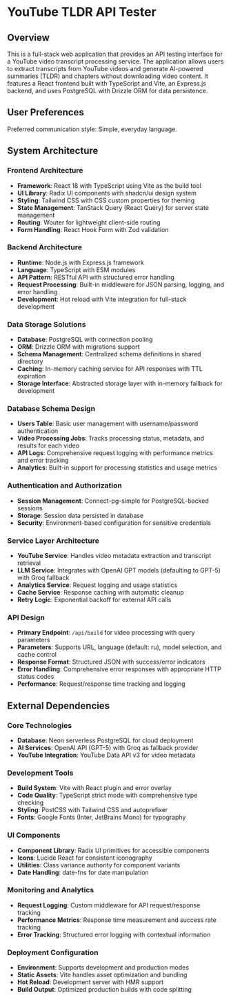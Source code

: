 # YouTube TLDR API Tester

## Overview

This is a full-stack web application that provides an API testing interface for a YouTube video transcript processing service. The application allows users to extract transcripts from YouTube videos and generate AI-powered summaries (TLDR) and chapters without downloading video content. It features a React frontend built with TypeScript and Vite, an Express.js backend, and uses PostgreSQL with Drizzle ORM for data persistence.

## User Preferences

Preferred communication style: Simple, everyday language.

## System Architecture

### Frontend Architecture
- **Framework**: React 18 with TypeScript using Vite as the build tool
- **UI Library**: Radix UI components with shadcn/ui design system
- **Styling**: Tailwind CSS with CSS custom properties for theming
- **State Management**: TanStack Query (React Query) for server state management
- **Routing**: Wouter for lightweight client-side routing
- **Form Handling**: React Hook Form with Zod validation

### Backend Architecture
- **Runtime**: Node.js with Express.js framework
- **Language**: TypeScript with ESM modules
- **API Pattern**: RESTful API with structured error handling
- **Request Processing**: Built-in middleware for JSON parsing, logging, and error handling
- **Development**: Hot reload with Vite integration for full-stack development

### Data Storage Solutions
- **Database**: PostgreSQL with connection pooling
- **ORM**: Drizzle ORM with migrations support
- **Schema Management**: Centralized schema definitions in shared directory
- **Caching**: In-memory caching service for API responses with TTL expiration
- **Storage Interface**: Abstracted storage layer with in-memory fallback for development

### Database Schema Design
- **Users Table**: Basic user management with username/password authentication
- **Video Processing Jobs**: Tracks processing status, metadata, and results for each video
- **API Logs**: Comprehensive request logging with performance metrics and error tracking
- **Analytics**: Built-in support for processing statistics and usage metrics

### Authentication and Authorization
- **Session Management**: Connect-pg-simple for PostgreSQL-backed sessions
- **Storage**: Session data persisted in database
- **Security**: Environment-based configuration for sensitive credentials

### Service Layer Architecture
- **YouTube Service**: Handles video metadata extraction and transcript retrieval
- **LLM Service**: Integrates with OpenAI GPT models (defaulting to GPT-5) with Groq fallback
- **Analytics Service**: Request logging and usage statistics
- **Cache Service**: Response caching with automatic cleanup
- **Retry Logic**: Exponential backoff for external API calls

### API Design
- **Primary Endpoint**: `/api/build` for video processing with query parameters
- **Parameters**: Supports URL, language (default: ru), model selection, and cache control
- **Response Format**: Structured JSON with success/error indicators
- **Error Handling**: Comprehensive error responses with appropriate HTTP status codes
- **Performance**: Request/response time tracking and logging

## External Dependencies

### Core Technologies
- **Database**: Neon serverless PostgreSQL for cloud deployment
- **AI Services**: OpenAI API (GPT-5) with Groq as fallback provider
- **YouTube Integration**: YouTube Data API v3 for video metadata

### Development Tools
- **Build System**: Vite with React plugin and error overlay
- **Code Quality**: TypeScript strict mode with comprehensive type checking
- **Styling**: PostCSS with Tailwind CSS and autoprefixer
- **Fonts**: Google Fonts (Inter, JetBrains Mono) for typography

### UI Components
- **Component Library**: Radix UI primitives for accessible components
- **Icons**: Lucide React for consistent iconography
- **Utilities**: Class variance authority for component variants
- **Date Handling**: date-fns for date manipulation

### Monitoring and Analytics
- **Request Logging**: Custom middleware for API request/response tracking
- **Performance Metrics**: Response time measurement and success rate tracking
- **Error Tracking**: Structured error logging with contextual information

### Deployment Configuration
- **Environment**: Supports development and production modes
- **Static Assets**: Vite handles asset optimization and bundling
- **Hot Reload**: Development server with HMR support
- **Build Output**: Optimized production builds with code splitting